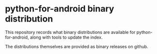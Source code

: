 # python-for-android binary distribution

This repository records what binary distributions are available for
python-for-android, along with tools to update the index.

The distributions themselves are provided as binary releases on
github.
